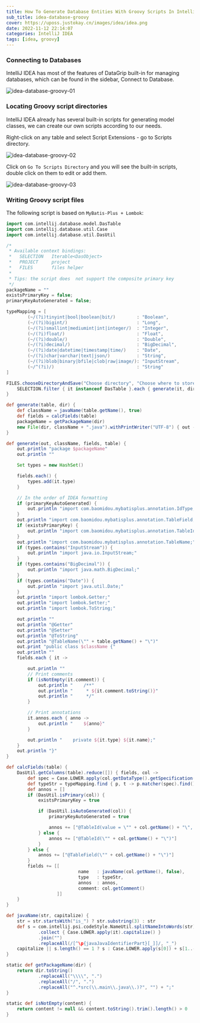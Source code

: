 ```yaml
---
title: How To Generate Database Entities With Groovy Scripts In IntelliJ IDEA
sub_title: idea-database-groovy
cover: https://uposs.justokay.cn/images/idea/idea.png
date: 2022-11-12 22:14:07
categories: IntelliJ IDEA
tags: [idea, groovy]
---
```


### Connecting to Databases

IntelliJ IDEA has most of the features of DataGrip built-in for managing databases, which can be found in the sidebar, Connect to Database.

![idea-database-groovy-01](https://uposs.justokay.cn/images/idea/idea-database-groovy-01.png)

### Locating Groovy script directories

IntelliJ IDEA already has several built-in scripts for generating model classes, we can create our own scripts according to our needs.

Right-click on any table and select Script Extensions - go to Scripts directory.

![idea-database-groovy-02](https://uposs.justokay.cn/images/idea/idea-database-groovy-02.png)

Click on `Go To Scripts Directory` and you will see the built-in scripts, double click on them to edit or add them.

![idea-database-groovy-03](https://uposs.justokay.cn/images/idea/idea-database-groovy-03.png)

### Writing Groovy script files

The following script is based on `MyBatis-Plus + Lombok`:

```groovy
import com.intellij.database.model.DasTable
import com.intellij.database.util.Case
import com.intellij.database.util.DasUtil

/*
 * Available context bindings:
 *   SELECTION   Iterable<DasObject>
 *   PROJECT     project
 *   FILES       files helper
 *
 * Tips: the script does  not support the composite primary key
 */
packageName = ""
existsPrimaryKey = false;
primaryKeyAutoGenerated = false;

typeMapping = [
        (~/(?i)tinyint|bool|boolean|bit/)        : "Boolean",
        (~/(?i)bigint/)                          : "Long",
        (~/(?i)smallint|mediumint|int|integer/)  : "Integer",
        (~/(?i)float/)                           : "Float",
        (~/(?i)double/)                          : "Double",
        (~/(?i)decimal/)                         : "BigDecimal",
        (~/(?i)date|datetime|timestamp|time/)    : "Date",
        (~/(?i)char|varchar|text|json/)          : "String",
        (~/(?i)blob|binary|bfile|clob|raw|image/): "InputStream",
        (~/^(?i)/)                               : "String"
]

FILES.chooseDirectoryAndSave("Choose directory", "Choose where to store generated files") { dir ->
    SELECTION.filter { it instanceof DasTable }.each { generate(it, dir) }
}

def generate(table, dir) {
    def className = javaName(table.getName(), true)
    def fields = calcFields(table)
    packageName = getPackageName(dir)
    new File(dir, className + ".java").withPrintWriter("UTF-8") { out -> generate(out, className, fields, table) }
}

def generate(out, className, fields, table) {
    out.println "package $packageName"
    out.println ""

    Set types = new HashSet()

    fields.each() {
        types.add(it.type)
    }

    // In the order of IDEA formatting
    if (primaryKeyAutoGenerated) {
        out.println "import com.baomidou.mybatisplus.annotation.IdType;"
    }
    out.println "import com.baomidou.mybatisplus.annotation.TableField;"
    if (existsPrimaryKey) {
        out.println "import com.baomidou.mybatisplus.annotation.TableId;"
    }
    out.println "import com.baomidou.mybatisplus.annotation.TableName;"
    if (types.contains("InputStream")) {
        out.println "import java.io.InputStream;"
    }
    if (types.contains("BigDecimal")) {
        out.println "import java.math.BigDecimal;"
    }
    if (types.contains("Date")) {
        out.println "import java.util.Date;"
    }
    out.println "import lombok.Getter;"
    out.println "import lombok.Setter;"
    out.println "import lombok.ToString;"

    out.println ""
    out.println "@Getter"
    out.println "@Setter"
    out.println "@ToString"
    out.println "@TableName(\"" + table.getName() + "\")"
    out.print "public class $className {"
    out.println ""
    fields.each { it ->

        out.println ""
        // Print comments
        if (isNotEmpty(it.comment)) {
            out.println "    /**"
            out.println "     * ${it.comment.toString()}"
            out.println "     */"
        }

        // Print annotations
        it.annos.each { anno ->
            out.println "    ${anno}"
        }

        out.println "    private ${it.type} ${it.name};"
    }
    out.println "}"
}

def calcFields(table) {
    DasUtil.getColumns(table).reduce([]) { fields, col ->
        def spec = Case.LOWER.apply(col.getDataType().getSpecification())
        def typeStr = typeMapping.find { p, t -> p.matcher(spec).find() }.value
        def annos = []
        if (DasUtil.isPrimary(col)) {
            existsPrimaryKey = true

            if (DasUtil.isAutoGenerated(col)) {
                primaryKeyAutoGenerated = true

                annos += ["@TableId(value = \"" + col.getName() + "\", type = IdType.AUTO)"]
            } else {
                annos += ["@TableId(\"" + col.getName() + "\")"]
            }
        } else {
            annos += ["@TableField(\"" + col.getName() + "\")"]
        }
        fields += [[
                           name   : javaName(col.getName(), false),
                           type   : typeStr,
                           annos  : annos,
                           comment: col.getComment()
                   ]]
    }
}

def javaName(str, capitalize) {
    str = str.startsWith("is_") ? str.substring(3) : str
    def s = com.intellij.psi.codeStyle.NameUtil.splitNameIntoWords(str)
            .collect { Case.LOWER.apply(it).capitalize() }
            .join("")
            .replaceAll(/[^\p{javaJavaIdentifierPart}[_]]/, "_")
    capitalize || s.length() == 1 ? s : Case.LOWER.apply(s[0]) + s[1..-1]
}

static def getPackageName(dir) {
    return dir.toString()
            .replaceAll("\\\\", ".")
            .replaceAll("/", ".")
            .replaceAll("^.*src(\\.main\\.java\\.)?", "") + ";"
}

static def isNotEmpty(content) {
    return content != null && content.toString().trim().length() > 0
}
```
